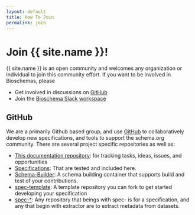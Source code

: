 ```yaml
---
layout: default
title: How To Join
permalink: join
---
```


<div itemscope itemtype="http://schema.org/Organization">
    <h1>Join {{ site.name }}!</h1>
    <meta itemprop="logo" content="{{ site.logo }}"/>
    <meta itemprop="url" content="{{ site.github.url }}"/>
    <p><span itemprop="name">{{ site.name }}</span> is an open community and welcomes any organization or individual to join this community effort. If you want to be involved in Bioschemas, please
      <ul>
      <li>Get involved in discussions on <a href="https://github.com/{{ site.github_username }}/">GitHub</a> <i class="fab fa-github"></i></li>
      <li>Join the <a href="https://join.slack.com/t/bioschemas/shared_invite/enQtNDExMjk1OTg3MzE1LTQ2OWNjZGEwMGZjNjZhNGJjNmRlMTE5ZTI0NGViMjlhNmM5MzVmMmI1YWY1NGQ1M2I3MTAxY2JlNjQ4ZDc3MmI">Bioschema Slack workspace</a> <i class="fab fa-slack"></i></li>
      </ul>
    </p>
    <h2>GitHub</h2>
    <p>We are a primarily Github based group, and use <a href="https://github.com/{{ site.github_username }}/">GitHub</a> to collaboratively develop new specifications, and tools to support the schema.org community. There are several project specific repositories as well as:</p>
    <ul>
      <li><a href="https://github.com/{{ site.github_username }}/openschemas.github.io">This documentation repository</a>: for tracking tasks, ideas, issues, and opportunities</li>
      <li><a href="https://github.com/{{ site.github_username }}/specifications">Specifications</a>: That are tested and included here.</li>
      <li><a href="https://github.com/{{ site.github_username }}/schema-builder">Schema-Builder</a>: A schema building container that supports build and test of your contributions.</li>
      <li><a href="https://github.com/{{ site.github_username }}/spec-template">spec-template</a>: A template repository you can fork to get started developing your specification</li>
      <li><a href="https://github.com/{{ site.github_username }}/">spec-*</a>: Any repository that beings with spec- is for a specification, and any that begin with extractor are to extract metadata from datasets.</li>
    </ul>
</div>
